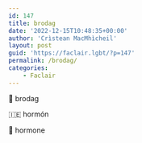 ```yaml
---
id: 147
title: brodag
date: '2022-12-15T10:48:35+00:00'
author: 'Crìstean MacMhìcheil'
layout: post
guid: 'https://faclair.lgbt/?p=147'
permalink: /brodag/
categories:
    - Faclair
---
```


&#x1f3f4;&#xe0067;&#xe0062;&#xe0073;&#xe0063;&#xe0074;&#xe007f; brodag

&#x1f1ee;&#x1f1ea; hormón

&#x1f3f4;&#xe0067;&#xe0062;&#xe0065;&#xe006e;&#xe0067;&#xe007f; hormone
